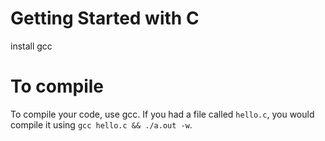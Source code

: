 # Getting Started with C

install gcc

# To compile

To compile your code, use gcc. If you had a file called `hello.c`, you would compile it using `gcc hello.c && ./a.out -w`.